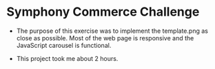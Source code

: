 # Symphony Commerce Challenge

- The purpose of this exercise was to implement the template.png as close as possible. Most of the web page is responsive and the JavaScript carousel is functional. 

- This project took me about 2 hours. 
